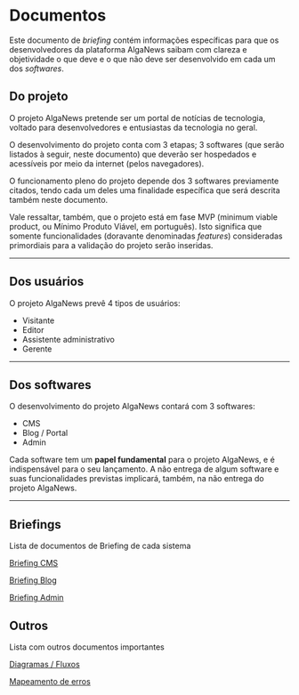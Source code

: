 # Documentos

Este documento de *briefing* contém informações específicas para que os desenvolvedores da plataforma AlgaNews saibam com clareza e objetividade o que deve e o que não deve ser desenvolvido em cada um dos *softwares*.

## **Do projeto**

O projeto AlgaNews pretende ser um portal de notícias de tecnologia, voltado para desenvolvedores e entusiastas da tecnologia no geral.

O desenvolvimento do projeto conta com 3 etapas; 3 softwares (que serão listados à seguir, neste documento) que deverão ser hospedados e acessíveis por meio da internet (pelos navegadores).

O funcionamento pleno do projeto depende dos 3 softwares previamente citados, tendo cada um deles uma finalidade específica que será descrita também neste documento.

Vale ressaltar, também, que o projeto está em fase MVP (minimum viable product, ou Mínimo Produto Viável, em português). Isto significa que somente funcionalidades (doravante denominadas *features*) consideradas primordiais para a validação do projeto serão inseridas.

---

## Dos usuários

O projeto AlgaNews prevê 4 tipos de usuários:

- Visitante
- Editor
- Assistente administrativo
- Gerente

---

## Dos softwares

O desenvolvimento do projeto AlgaNews contará com 3 softwares:

- CMS
- Blog / Portal
- Admin

Cada software tem um **papel fundamental** para o projeto AlgaNews, e é indispensável para o seu lançamento. A não entrega de algum software e suas funcionalidades previstas implicará, também, na não entrega do projeto AlgaNews.

---

## Briefings

Lista de documentos de Briefing de cada sistema

[Briefing CMS](Documentos%208dca4ded101d42478b6bc2f2c7a0fb46/Briefing%20CMS%20b7655ff1098c4ff08a9c451e81714c2e.md)

[Briefing Blog](Documentos%208dca4ded101d42478b6bc2f2c7a0fb46/Briefing%20Blog%20256d9f6ae1c24fbfb73e095b3c665de4.md)

[Briefing Admin](Documentos%208dca4ded101d42478b6bc2f2c7a0fb46/Briefing%20Admin%20b6bb1e0105e24907a8ca4a5b277e6a1a.md)

## Outros

Lista com outros documentos importantes

[Diagramas / Fluxos](Documentos%208dca4ded101d42478b6bc2f2c7a0fb46/Diagramas%20Fluxos%20179a8f8a48a44f0c9f7f502a361c27a3.md)

[Mapeamento de erros](Documentos%208dca4ded101d42478b6bc2f2c7a0fb46/Mapeamento%20de%20erros%209724ce2ebeff40e690e76ac527736d4c.md)
